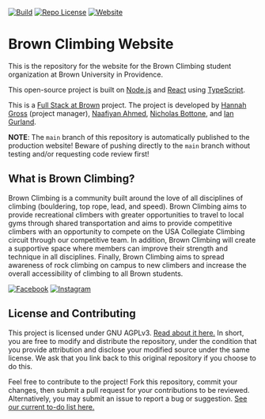 <!-- ([![Build](https://img.shields.io/github/workflow/status/NicholasBottone/BrownClimbingWebsite/%F0%9F%9A%80%20Deploy%20Django?style=plastic)](https://github.com/NicholasBottone/BrownClimbingWebsite/actions/workflows/deploy.yml)) -->
[![Build](https://github.com/NicholasBottone/BrownClimbingWebsite/actions/workflows/deploy.yml/badge.svg)](https://github.com/NicholasBottone/BrownClimbingWebsite/actions/workflows/deploy.yml)
[![Repo License](https://img.shields.io/badge/license-AGPL--3.0-orange?style=plastic)](https://github.com/NicholasBottone/BrownClimbingWebsite/blob/main/LICENSE)
[![Website](https://img.shields.io/website?style=plastic&url=https%3A%2F%2Fbrownclimbingclub.bottone.io%2F)](https://brownclimbingclub.bottone.io/)

# Brown Climbing Website
This is the repository for the website for the Brown Climbing student organization at Brown University in Providence. 

This open-source project is built on [Node.js](https://nodejs.org/) and [React](https://reactjs.org/) using [TypeScript](https://www.typescriptlang.org/).

This is a [Full Stack at Brown](https://www.fullstackatbrown.com/) project. The project is developed by [Hannah Gross](https://github.com/hannahmanuela) (project manager), [Naafiyan Ahmed](https://github.com/naafiyan), [Nicholas Bottone](https://github.com/NicholasBottone), and [Ian Gurland](https://github.com/IanGurland).

**NOTE**: The `main` branch of this repository is automatically published to the production website! Beware of pushing directly to the `main` branch without testing and/or requesting code review first!

## What is Brown Climbing?
Brown Climbing is a community built around the love of all disciplines of climbing (bouldering, top rope, lead, and speed). Brown Climbing aims to provide recreational climbers with greater opportunities to travel to local gyms through shared transportation and aims to provide competitive climbers with an opportunity to compete on the USA Collegiate Climbing circuit through our competitive team. In addition, Brown Climbing will create a supportive space where members can improve their strength and technique in all disciplines. Finally, Brown Climbing aims to spread awareness of rock climbing on campus to new climbers and increase the overall accessibility of climbing to all Brown students.

[![Facebook](https://img.shields.io/badge/Facebook-%40brownclimbing-blue?style=social&logo=facebook)](https://www.facebook.com/brownclimbing/)
[![Instagram](https://img.shields.io/badge/Instagram-%40brownclimbing-blue?style=social&logo=instagram)](https://www.instagram.com/brownclimbing/)

## License and Contributing
This project is licensed under GNU AGPLv3.  [Read about it here.](https://choosealicense.com/licenses/agpl-3.0/)  In short, you are free to modify and distribute the repository, under the condition that you provide attribution and disclose your modified source under the same license.  We ask that you link back to this original repository if you choose to do this.

Feel free to contribute to the project!  Fork this repository, commit your changes, then submit a pull request for your contributions to be reviewed.  Alternatively, you may submit an issue to report a bug or suggestion.  [See our current to-do list here.](https://github.com/NicholasBottone/BrownClimbingWebsite/projects/1)
